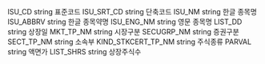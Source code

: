 ISU_CD string 표준코드
ISU_SRT_CD string 단축코드
ISU_NM string 한글 종목명
ISU_ABBRV string 한글 종목약명
ISU_ENG_NM string 영문 종목명
LIST_DD string 상장일
MKT_TP_NM string 시장구분
SECUGRP_NM string 증권구분
SECT_TP_NM string 소속부
KIND_STKCERT_TP_NM string 주식종류
PARVAL string 액면가
LIST_SHRS string 상장주식수